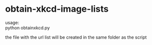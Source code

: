 # obtain-xkcd-image-lists
usage: <br>
python obtainxkcd.py

the file with the url list will be created in the same folder as the script
